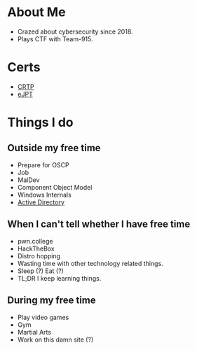 # About Me
* Crazed about cybersecurity since 2018.
* Plays CTF with Team-915.

# Certs
* [CRTP](https://www.alteredsecurity.com/adlab)
* [eJPT](https://security.ine.com/certifications/ejpt-certification/)
# Things I do
## Outside my free time
* Prepare for OSCP
* Job
* MalDev
* Component Object Model
* Windows Internals
* [Active Directory](https://github.com/laughtersec/active-directory)
## When I can't tell whether I have free time
* pwn.college
* HackTheBox
* Distro hopping
* Wasting time with other technology related things.
* Sleep (?) Eat (?)
* TL;DR I keep learning things.
## During my free time
* Play video games
* Gym
* Martial Arts
* Work on this damn site (?)


